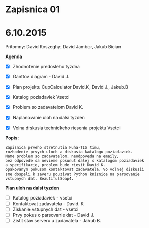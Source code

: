 

# Zapisnica 01
# 6.10.2015

Pritomny: David Koszeghy, David Jambor, Jakub Bician

**Agenda**

- [x] Zhodnotenie predosleho tyzdna
- [x] Ganttov diagram - David J.
- [x] Plan projektu CupCalculator David.K, David J., Jakub.B
- [x] Katalog poziadaviek Vsetci
- [x] Problem so zadavatelom David K.
- [x] Naplanovanie uloh na dalsi tyzden
- [x] Volna diskusia technickeho riesenia projektu Vsetci



**Popis:** 
```
Zapisnica prveho stretnutia Fuha-TIS timu,
rozhodenie prvych uloch a diskusia katalogu poziadaviek.
Mame problem so zadavatelom, neodpoveda na emaily,
bez odpovede sa nevieme posunut dalej s katalogom poziadaviek
a specifikacie, problem bude riesit David K.
opakovanym pokusom kontaktovat zadavatela. Vo volnej diskusii 
sme dospeli k zaveru pouzivat Python kniznice na parsovanie 
vstupnych dat. BeautifulSoap4.
```
**Plan uloh na dalsi tyzden**
- [ ] Katalog poziadaviek - vsetci
- [ ] Kontaktovat zadavatela - David. K
- [ ] Ziskanie vstupnych dat - vsetci
- [ ] Prvy pokus o parsovanie dat - David J.
- [ ] Zistit stav serveru u zadavatela - Jakub B.